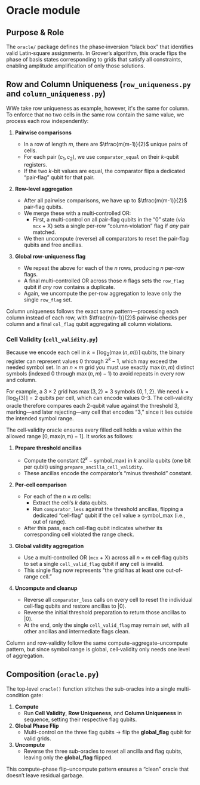 # Oracle module

## Purpose & Role

The `oracle/` package defines the phase‐inversion “black box” that identifies valid Latin‐square assignments. In Grover’s algorithm, this oracle flips the phase of basis states corresponding to grids that satisfy all constraints, enabling amplitude amplification of only those solutions.

## Row and Column Uniqueness (`row_uniqueness.py` and `column_uniqueness.py`)

WWe take row uniqueness as example, however, it's the same for column. To enforce that no two cells in the same row contain the same value, we process each row independently:

1. **Pairwise comparisons**  
   - In a row of length *m*, there are $\tfrac{m(m-1)}{2}$ unique pairs of cells.  
   - For each pair $(c_1, c_2)$, we use `comparator_equal` on their *k*-qubit registers.  
   - If the two *k*-bit values are equal, the comparator flips a dedicated “pair‐flag” qubit for that pair.

2. **Row‐level aggregation**  
   - After all pairwise comparisons, we have up to $\tfrac{m(m-1)}{2}$ pair‐flag qubits.  
   - We merge these with a multi‐controlled OR:  
     - First, a multi-control on all pair-flag qubits in the “0” state (via `mcx` + X) sets a single per-row “column‐violation” flag if *any* pair matched.  
   - We then uncompute (reverse) all comparators to reset the pair‐flag qubits and free ancillas.

3. **Global row‐uniqueness flag**  
   - We repeat the above for each of the *n* rows, producing *n* per-row flags.  
   - A final multi-controlled OR across those *n* flags sets the `row_flag` qubit if *any* row contains a duplicate.  
   - Again, we uncompute the per-row aggregation to leave only the single `row_flag` set.

Column uniqueness follows the exact same pattern—processing each column instead of each row, with $\tfrac{n(n-1)}{2}$ pairwise checks per column and a final `col_flag` qubit aggregating all column violations.


### Cell Validity (`cell_validity.py`)

Because we encode each cell in $k = \lceil\log_2(\max(n,m))\rceil$ qubits, the binary register can represent values $0$ through $2^k - 1$, which may exceed the needed symbol set. In an $n\times m$ grid you must use exactly $\max(n,m)$ distinct symbols (indexed $0$ through $\max(n,m)-1$) to avoid repeats in every row and column.

For example, a $3\times 2$ grid has $\max(3,2)=3$ symbols $\{0,1,2\}$. We need $k=\lceil\log_2(3)\rceil=2$ qubits per cell, which can encode values $0$–$3$. The cell-validity oracle therefore compares each 2-qubit value against the threshold 3, marking—and later rejecting—any cell that encodes “3,” since it lies outside the intended symbol range.

The cell‐validity oracle ensures every filled cell holds a value within the allowed range $[0,\,\text{max(n,m)}-1]$. It works as follows:

1. **Prepare threshold ancillas**  
   - Compute the constant $(2^k - \text{symbol\_max})$ in $k$ ancilla qubits (one bit per qubit) using `prepare_ancilla_cell_validity`.  
   - These ancillas encode the comparator’s “minus threshold” constant.

2. **Per‐cell comparison**  
   - For each of the $n\times m$ cells:
     - Extract the cell’s $k$ data qubits.
     - Run `comparator_less` against the threshold ancillas, flipping a dedicated “cell‐flag” qubit if the cell value ≥ symbol_max (i.e., out of range).
   - After this pass, each cell‐flag qubit indicates whether its corresponding cell violated the range check.

3. **Global validity aggregation**  
   - Use a multi‐controlled OR (`mcx` + X) across all $n\times m$ cell‐flag qubits to set a single `cell_valid_flag` qubit if **any** cell is invalid.
   - This single flag now represents “the grid has at least one out‐of‐range cell.”

4. **Uncompute and cleanup**  
   - Reverse all `comparator_less` calls on every cell to reset the individual cell‐flag qubits and restore ancillas to $\lvert0\rangle$.
   - Reverse the initial threshold preparation to return those ancillas to $\lvert0\rangle$.
   - At the end, only the single `cell_valid_flag` may remain set, with all other ancillas and intermediate flags clean.

Column and row‐validity follow the same compute–aggregate–uncompute pattern, but since symbol range is global, cell‐validity only needs one level of aggregation.



## Composition (`oracle.py`)

The top‐level `oracle()` function stitches the sub-oracles into a single multi-condition gate:

1. **Compute**  
   - Run **Cell Validity**, **Row Uniqueness**, and **Column Uniqueness** in sequence, setting their respective flag qubits.  
2. **Global Phase Flip**  
   - Multi-control on the three flag qubits → flip the **global_flag** qubit for valid grids.  
3. **Uncompute**  
   - Reverse the three sub-oracles to reset all ancilla and flag qubits, leaving only the **global_flag** flipped.

This compute–phase flip–uncompute pattern ensures a “clean” oracle that doesn’t leave residual garbage.
